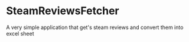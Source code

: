 # SteamReviewsFetcher
A very simple application that get's steam reviews and convert them into excel sheet
